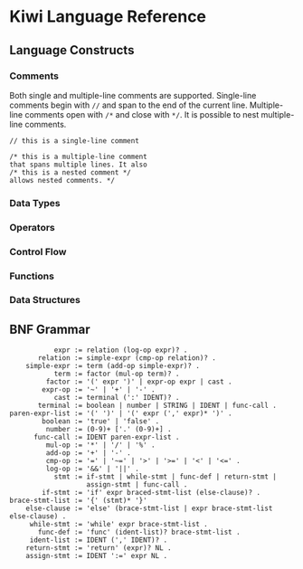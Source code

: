 # Kiwi Language Reference

## Language Constructs

### Comments

Both single and multiple-line comments are supported. Single-line comments
begin with `//` and span to the end of the current line. Multiple-line
comments open with `/*` and close with `*/`. It is possible to nest 
multiple-line comments.

    // this is a single-line comment

    /* this is a multiple-line comment
    that spans multiple lines. It also
    /* this is a nested comment */
    allows nested comments. */

### Data Types

### Operators

### Control Flow

### Functions

### Data Structures

## BNF Grammar

               expr := relation (log-op expr)? .
           relation := simple-expr (cmp-op relation)? .
        simple-expr := term (add-op simple-expr)? .
               term := factor (mul-op term)? .
             factor := '(' expr ')' | expr-op expr | cast .
            expr-op := '~' | '+' | '-' .
               cast := terminal (':' IDENT)? .
           terminal := boolean | number | STRING | IDENT | func-call .
    paren-expr-list := '(' ')' | '(' expr (',' expr)* ')' .
            boolean := 'true' | 'false' .
             number := (0-9)+ ['.' (0-9)+] .
          func-call := IDENT paren-expr-list .
             mul-op := '*' | '/' | '%' .
             add-op := '+' | '-' .
             cmp-op := '=' | '~=' | '>' | '>=' | '<' | '<=' .
             log-op := '&&' | '||' .
               stmt := if-stmt | while-stmt | func-def | return-stmt | 
                       assign-stmt | func-call .
            if-stmt := 'if' expr braced-stmt-list (else-clause)? .
    brace-stmt-list := '{' (stmt)* '}'
        else-clause := 'else' (brace-stmt-list | expr brace-stmt-list else-clause) .
         while-stmt := 'while' expr brace-stmt-list .
           func-def := 'func' (ident-list)? brace-stmt-list .
         ident-list := IDENT (',' IDENT)? .
        return-stmt := 'return' (expr)? NL .
        assign-stmt := IDENT ':=' expr NL .
